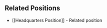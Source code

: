

<!-- Schema Markup for SEO -->
<script type="application/ld+json">
{
  "@context": "https://schema.org",
  "@type": "HowTo",
  "name": "How to Use Headquarters Control in BJJ",
  "description": "Complete guide to executing techniques and transitions from Headquarters Control.",
  "step": [
    {
      "@type": "HowToStep",
      "name": "Execute Headquarters Position",
      "text": "From Headquarters Control, execute Headquarters Position to advance your position.",
      "position": 1
    }
  ],
  "tool": [
    "BJJ Gi or No-Gi attire",
    "Training partner",
    "Mat space"
  ],
  "totalTime": "PT5M"
}
</script>

<script type="application/ld+json">
{
  "@context": "https://schema.org",
  "@type": "FAQPage",
  "mainEntity": [
    {
      "@type": "Question",
      "name": "What is Headquarters Control?",
      "acceptedAnswer": {
        "@type": "Answer",
        "text": "Headquarters Control is a position in Brazilian Jiu-Jitsu that requires proper technique and positioning to execute effectively."
      }
    }
  ]
}
</script>

<!-- Schema Markup for SEO -->
<script type="application/ld+json">
{
  "@context": "https://schema.org",
  "@type": "WebPage",
  "name": "Headquarters Control",
  "description": "Complete guide and technical analysis for Brazilian Jiu-Jitsu.",
  "url": "https://bjjgraph.com/positions/headquarters-control",
  "isPartOf": {
    "@type": "WebSite",
    "name": "BJJ Graph",
    "url": "https://bjjgraph.com"
  }
}
</script>

<script type="application/ld+json">
{
  "@context": "https://schema.org",
  "@type": "BreadcrumbList",
  "itemListElement": [
    {
      "@type": "ListItem",
      "position": 1,
      "name": "Home",
      "item": "https://bjjgraph.com/"
    },
    {
      "@type": "ListItem",
      "position": 2,
      "name": "Positions",
      "item": "https://bjjgraph.com/positions/"
    },
    {
      "@type": "ListItem",
      "position": 3,
      "name": "Headquarters Control",
      "item": "https://bjjgraph.com/positions/headquarters-control"
    }
  ]
}
</script>


## Related Positions

- [[Headquarters Position]] - Related position

